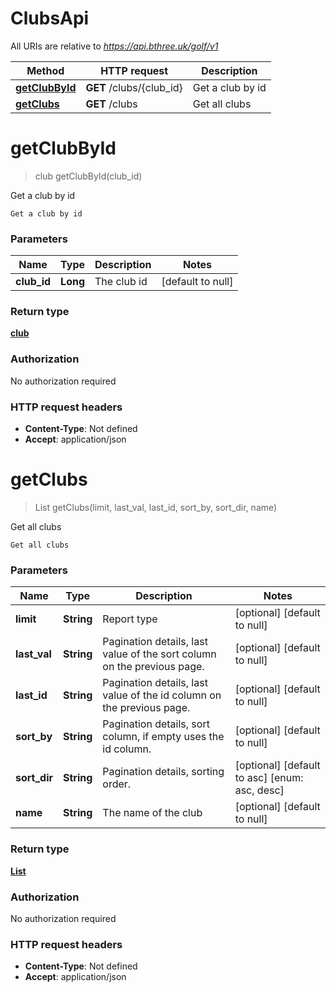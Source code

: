 # ClubsApi

All URIs are relative to *https://api.bthree.uk/golf/v1*

| Method | HTTP request | Description |
|------------- | ------------- | -------------|
| [**getClubById**](ClubsApi.md#getClubById) | **GET** /clubs/{club_id} | Get a club by id |
| [**getClubs**](ClubsApi.md#getClubs) | **GET** /clubs | Get all clubs |


<a name="getClubById"></a>
# **getClubById**
> club getClubById(club\_id)

Get a club by id

    Get a club by id

### Parameters

|Name | Type | Description  | Notes |
|------------- | ------------- | ------------- | -------------|
| **club\_id** | **Long**| The club id | [default to null] |

### Return type

[**club**](../Models/club.md)

### Authorization

No authorization required

### HTTP request headers

- **Content-Type**: Not defined
- **Accept**: application/json

<a name="getClubs"></a>
# **getClubs**
> List getClubs(limit, last\_val, last\_id, sort\_by, sort\_dir, name)

Get all clubs

    Get all clubs

### Parameters

|Name | Type | Description  | Notes |
|------------- | ------------- | ------------- | -------------|
| **limit** | **String**| Report type | [optional] [default to null] |
| **last\_val** | **String**| Pagination details, last value of the sort column on the previous page. | [optional] [default to null] |
| **last\_id** | **String**| Pagination details, last value of the id column on the previous page. | [optional] [default to null] |
| **sort\_by** | **String**| Pagination details, sort column, if empty uses the id column. | [optional] [default to null] |
| **sort\_dir** | **String**| Pagination details, sorting order. | [optional] [default to asc] [enum: asc, desc] |
| **name** | **String**| The name of the club | [optional] [default to null] |

### Return type

[**List**](../Models/club.md)

### Authorization

No authorization required

### HTTP request headers

- **Content-Type**: Not defined
- **Accept**: application/json

